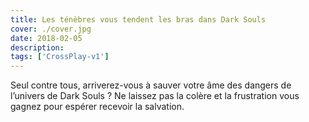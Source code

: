 ```yaml
---
title: Les ténèbres vous tendent les bras dans Dark Souls
cover: ./cover.jpg
date: 2018-02-05
description: 
tags: ['CrossPlay-v1']
---
```

Seul contre tous, arriverez-vous à sauver votre âme des dangers de l’univers de Dark Souls ? Ne laissez pas la colère et la frustration vous gagnez pour espérer recevoir la salvation.

